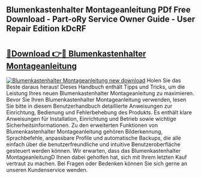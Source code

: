 ## Blumenkastenhalter Montageanleitung PDf Free Download - Part-oRy Service Owner Guide - User Repair Edition kDcRF

# <h2><a href="http://df6yer.blite.top/?on=Blumenkastenhalter+Montageanleitung">🔗Download 👉🔴 Blumenkastenhalter Montageanleitung</a></h2>

[![Blumenkastenhalter Montageanleitung new download](https://i.imgur.com/lujVjoI.png)](http://df6yer.blite.top/?on=Blumenkastenhalter+Montageanleitung)
Holen Sie das Beste daraus heraus! Dieses Handbuch enthält Tipps und Tricks, um die Leistung Ihres neuen Blumenkastenhalter Montageanleitung zu maximieren. Bevor Sie Ihren Blumenkastenhalter Montageanleitung verwenden, lesen Sie bitte in diesem Benutzerhandbuch detaillierte Anweisungen zur Einrichtung, Bedienung und Fehlerbehebung des Produkts. Es enthält klare Anweisungen für Installation, Einrichtung und Betrieb sowie wichtige Sicherheitsinformationen. Zu den erweiterten Funktionen von Blumenkastenhalter Montageanleitung gehören Bilderkennung, Sprachbefehle, anpassbare Profile und automatische Backups, die alle einfach über die benutzerfreundliche und intuitive Benutzeroberfläche gesteuert werden können. Wir erwarten, dass das Blumenkastenhalter MontageanleitungD Ihnen dabei geholfen hat, sich mit Ihrem letzten Kauf vertraut zu machen. Bei Fragen oder Bedenken können Sie sich gerne an unseren Kundenservice wenden.
